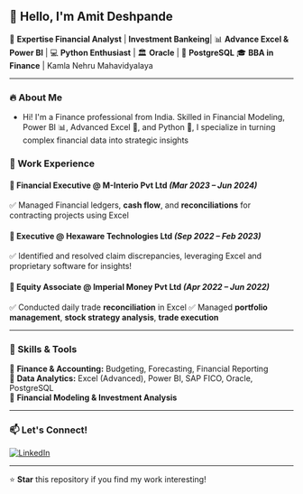 ## 👋 Hello, I'm Amit Deshpande

🔹 **Expertise Financial Analyst** | **Investment Bankeing**| 📊 **Advance Excel & Power BI** | 💻 **Python Enthusiast** | 🏛️ **Oracle** | 🐘 **PostgreSQL**
🎓 **BBA in Finance** | Kamla Nehru Mahavidyalaya 

---

### 🔥 About Me

- Hi! I'm a Finance professional from India. Skilled in Financial Modeling, Power BI 📊, Advanced Excel 📑, and Python 🐍, I specialize in turning complex financial data into strategic insights

### 💼 Work Experience

#### **📌 Financial Executive @ M-Interio Pvt Ltd** *(Mar 2023 – Jun 2024)*
✅ Managed Financial ledgers, **cash flow**, and **reconciliations** for contracting projects using Excel  

#### **📌 Executive @ Hexaware Technologies Ltd** *(Sep 2022 – Feb 2023)*
✅ Identified and resolved claim discrepancies, leveraging Excel and proprietary software for insights!
 

#### **📌 Equity Associate @ Imperial Money Pvt Ltd** *(Apr 2022 – Jun 2022)*
✅ Conducted daily trade **reconciliation** in Excel
✅ Managed **portfolio management**, **stock strategy analysis**, **trade execution**

---

### 🚀 Skills & Tools

🔹 **Finance & Accounting:** Budgeting, Forecasting, Financial Reporting  
🔹 **Data Analytics:** Excel (Advanced), Power BI, SAP FICO, Oracle, PostgreSQL  
🔹 **Financial Modeling & Investment Analysis**  
 

---

### 📫 Let's Connect!
[![LinkedIn](https://img.shields.io/badge/LinkedIn-%230077B5.svg?style=for-the-badge&logo=linkedin&logoColor=white)](https://www.linkedin.com/in/amitdeshpande31/) 

---

⭐ **Star** this repository if you find my work interesting!
